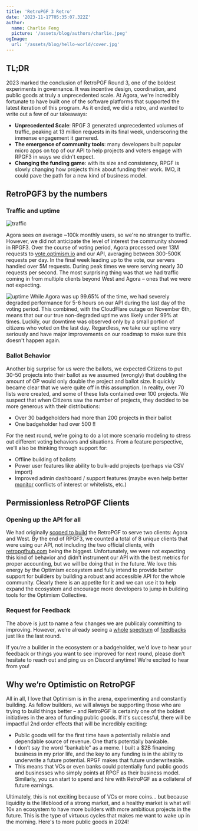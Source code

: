 ```yaml
---
title: 'RetroPGF 3 Retro'
date: '2023-11-17T05:35:07.322Z'
author:
  name: Charlie Feng
  picture: '/assets/blog/authors/charlie.jpeg'
ogImage:
  url: '/assets/blog/hello-world/cover.jpg'
---
```


## TL;DR


2023 marked the conclusion of RetroPGF Round 3, one of the boldest experiments in governance. It was incentive design, coordination, and public goods at truly a unprecedented scale. At Agora, we're incredibly fortunate to have built one of the software platforms that supported the latest iteration of this program. As it ended, we did a retro, and wanted to write out a few of our takeaways:


- **Unprecedented Scale**: RPGF 3 generated unprecedented volumes of traffic, peaking at 13 million requests in its final week, underscoring the immense engagement it garnered.
- **The emergence of community tools**: many developers built popular micro apps on top of our API to help projects and voters engage with RPGF3 in ways we didn't expect.
- **Changing the funding game**: with its size and consistency, RPGF is slowly changing how projects think about funding their work. IMO, it could pave the path for a new kind of business model.

## RetroPGF3 by the numbers

### Traffic and uptime

![traffic](https://i.imgur.com/45NMqMh.png)

Agora sees on average ~100k monthly users, so we're no stranger to traffic. However, we did not anticipate the level of interest the community showed in RPGF3. Over the course of voting period, Agora processed over 13M requests to [vote.optimism.io](http://vote.optimism.io) and our API, averaging between 300-500K requests per day. In the final week leading up to the vote, our servers handled over 5M requests. During peak times we were serving nearly 30 requests per second. The most surprising thing was that we had traffic coming in from multiple clients beyond West and Agora – ones that we were not expecting. 

![uptime](https://i.imgur.com/hAnqWCv.png)
While Agora was up 99.65% of the time, we had severely degraded performance for 5-6 hours on our API during the last day of the voting period. This combined, with the CloudFlare outage on November 6th, means that our our true non-degraded uptime was likely under 99% at times. Luckily, our downtime was observed only by a small portion of citizens who voted on the last day. Regardless, we take our uptime very seriously and have major improvements on our roadmap to make sure this doesn't happen again.


### Ballot Behavior

Another big surprise for us were the ballots, we expected Citizens to put 30-50 projects into their ballot as we assumed (wrongly) that doubling the amount of OP would only double the project and ballot size. It quickly became clear that we were quite off in this assumption. In reality, over 70 lists were created, and some of these lists contained over 100 projects. We suspect that when Citizens saw the number of projects, they decided to be more generous with their distributions: 

- Over 30 badgeholders had more than 200 projects in their ballot
- One badgeholder had over 500 ‼️

For the next round, we're going to do a lot more scenario modeling to stress out different voting behaviors and situations. From a feature perspective, we'll also be thinking through support for:
- Offline building of ballots
- Power user features like ability to bulk-add projects (perhaps via CSV import)
- Improved admin dashboard / support features (maybe even help better [monitor](https://gov.optimism.io/t/badgeholder-conflict-of-interest-disclosures/5569/2) conflicts of interest or whitelists, etc.)

## Permissionless RetroPGF Clients

### Opening up the API for all

We had originally [scoped to build](https://github.com/ethereum-optimism/ecosystem-contributions/issues/104) the RetroPGF to serve two clients: Agora and West. By the end of RPGF3, we counted a total of 8 unique clients that were using our API, not including the two official clients, with [retropgfhub.com](http://retropgfhub.com) being the biggest. Unfortunately, we were not expecting this kind of behavior and didn’t instrument our API with the best metrics for proper accounting, but we will be doing that in the future. We love this energy by the Optimism ecosystem and fully intend to provide better support for builders by building a robust and accessible API for the whole community. Clearly there is an appetite for it and we can use it to help expand the ecosystem and encourage more developers to jump in building tools for the Optimism Collective. 

### Request for Feedback

The above is just to name a few changes we are publicaly committing to improving. However, we’re already seeing a [whole](https://gov.optimism.io/t/retropgf-round-3-feedback-thread/6177) [spectrum](https://gov.optimism.io/t/retropgf-experimentation-voting-algorithms/7216) of [feedbacks](https://gov.optimism.io/t/lefteris-rpgf-3-voting-rationale-learnings-and-feedback/7213) just like the last round. 

If you’re a builder in the ecosystem or a badgeholder, we'd love to hear your feedback or things you want to see improved for next round, please don’t hesitate to reach out and ping us on Discord anytime! We’re excited to hear from you!

## Why we’re Optimistic on RetroPGF

All in all, I love that Optimism is in the arena, experimenting and constantly building. As fellow builders, we will always be supporting those who are trying to build things better – and RetroPGF is certainly one of the boldest initiatives in the area of funding public goods. If it's successful, there will be impactful 2nd order effects that will be incredibly exciting:

- Public goods will for the first time have a potentially reliable and dependable source of revenue. One that’s potentially bankable.
- I don’t say the word “bankable” as a meme. I built a $2B financing business in my prior life, and the key to any funding is in the ability to underwrite a future potential. RPGF makes that future underwriteable.
- This means that VCs or even banks could potentially fund public goods and businesses who simply points at RPGF as their business model. Similarly, you can start to spend and hire with RetroPGF as a collateral of future earnings. 

Ultimately, this is not exciting because of VCs or more coins... but because liquidity is the lifeblood of a strong market, and a healthy market is what will 10x an ecosystem to have more builders with more ambitious projects in the future. This is the type of virtuous cycles that makes me want to wake up in the morning. Here's to more public goods in 2024!